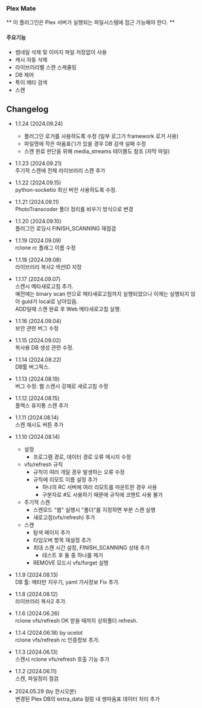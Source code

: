 ### Plex Mate

** 이 플러그인은 Plex 서버가 실행되는 파일시스템에 접근 가능해야 한다. **

#### 주요기능

  * 썸네일 삭제 및 이미지 파일 저장없이 사용
  * 캐시 자동 삭제
  * 라이브러리별 스캔 스케쥴링
  * DB 제어
  * 특이 메타 검색
  * 스캔

## Changelog
- 1.1.24 (2024.09.24)  
  - 플러그인 로거를 사용하도록 수정 (일부 로그가 framework 로거 사용)
  - 파일명에 작은 따옴표(')가 있을 경우 DB 검색 실패 수정
  - 스캔 완료 판단을 위해 media_streams 테이블도 참조 (자막 파일)

- 1.1.23 (2024.09.21)  
  주기적 스캔에 전체 라이브러리 스캔 추가

- 1.1.22 (2024.09.15)   
  python-socketio 최신 버전 사용하도록 수정.   

- 1.1.21 (2024.09.11)  
  PhotoTranscoder 폴더 정리를 비우기 방식으로 변경

- 1.1.20 (2024.09.10)  
  플러그인 로딩시 FINISH_SCANNING 재점검

- 1.1.19 (2024.09.09)  
  rclone rc 플래그 이름 수정

- 1.1.18 (2024.09.08)   
  라이브러리 복사2 섹션ID 지정   

- 1.1.17 (2024.09.07)   
  스캔시 메타새로고침 추가.   
  예전에는 binary scan 만으로 메타새로고침까지 실행되었으나 이제는 실행되지 않아 guid가 local로 남아있음.   
  ADD일때 스캔 완료 후 Web 메타새로고침 실행.   

- 1.1.16 (2024.09.04)  
  보안 관련 버그 수정

- 1.1.15 (2024.09.02)   
  복사용 DB 생성 관련 수정.   

- 1.1.14 (2024.08.22)   
  DB툴 버그픽스.   

- 1.1.13 (2024.08.19)   
  버그 수정: 웹 스캔시 강제로 새로고침 수정   

- 1.1.12 (2024.08.15)   
  플렉스 휴지통 스캔 추가   

- 1.1.11 (2024.08.14)  
  스캔 재시도 버튼 추가

- 1.1.10 (2024.08.14)
    - 설정
        - 프로그램 경로, 데이터 경로 오류 메시지 수정
    - vfs/refresh 규칙
        - 규칙이 여러 개일 경우 발생하는 오류 수정
        - 규칙에 리모트 이름 설정 추가
            - 하나의 RC 서버에 여러 리모트를 마운트한 경우 사용
            - 구분자로 #도 사용하기 때문에 규칙에 코멘트 사용 불가
    - 주기적 스캔
        - 스캔모드 "웹" 실행시 "폴더"를 지정하면 부분 스캔 실행
        - 새로고침(vfs/refresh) 추가
    - 스캔
        - 탐색 페이지 추가
        - 타임오버 항목 재설정 추가
        - 최대 스캔 시간 설정, FINISH_SCANNING 상태 추가
            - 테스트 후 둘 중 하나를 제거
        - REMOVE 모드시 vfs/forget 실행

- 1.1.9 (2024.08.13)   
  DB 툴: 메타만 지우기, yaml 가사정보 Fix 추가.   

- 1.1.8 (2024.08.12)   
  라이브러리 복사2 추가.   

- 1.1.6 (2024.06.26)   
  rclone vfs/refresh OK 받을 때까지 상위폴더 refresh.   

- 1.1.4 (2024.06.18) by ocelot   
  rclone vfs/refresh rc 인증정보 추가.   

- 1.1.3 (2024.06.13)   
  스캔시 rclone vfs/refresh 호출 기능 추가   

- 1.1.2 (2024.06.11)   
  스캔, 파일정리 점검   

- 2024.05.29 (by 한시오분)   
  변경된 Plex DB의 extra_data 컬럼 내 쌍따옴표 데이터 처리 추가   